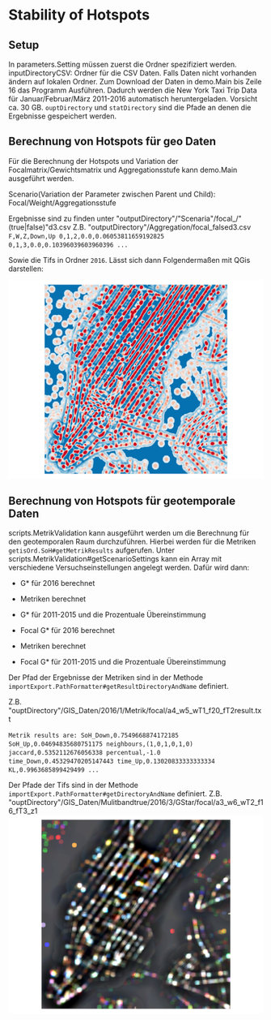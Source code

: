 # Stability of Hotspots

## Setup

In parameters.Setting müssen zuerst die Ordner spezifiziert werden.
inputDirectoryCSV: Ordner für die CSV Daten. Falls Daten nicht vorhanden ändern auf lokalen Ordner.
Zum Download der Daten in demo.Main bis Zeile 16 das Programm Ausführen. 
Dadurch werden die New York Taxi Trip Data für Januar/Februar/März 2011-2016 automatisch heruntergeladen.
Vorsicht ca. 30 GB.
`ouptDirectory` und `statDirectory` sind die Pfade an denen die Ergebnisse gespeichert werden.

## Berechnung von Hotspots für geo Daten

Für die Berechnung der Hotspots und Variation der Focalmatrix/Gewichtsmatrix und Aggregationsstufe kann demo.Main ausgeführt werden.

Scenario(Variation der Parameter zwischen Parent und Child): Focal/Weight/Aggregationsstufe

Ergebnisse sind zu finden unter "outputDirectory"/"Scenaria"/focal_/"(true|false)"d3.csv
Z.B. "outputDirectory"/Aggregation/focal_falsed3.csv
`F,W,Z,Down,Up
0,1,2,0.0,0.06053811659192825
0,1,3,0.0,0.10396039603960396
...`

Sowie die Tifs in Ordner `2016`.
Lässt sich dann Folgendermaßen mit QGis darstellen:

![Geo Example](Stability_of_hotspots/FocalGStarExampleSingelBand.png)
## Berechnung von Hotspots für geotemporale Daten

scripts.MetrikValidation kann ausgeführt werden um die Berechnung für den geotemporalen Raum durchzuführen. Hierbei werden für die Metriken `getisOrd.SoH#getMetrikResults` aufgerufen.
Unter scripts.MetrikValidation#getScenarioSettings kann ein Array mit verschiedene Versuchseinstellungen angelegt werden.
Dafür wird dann:

- G* für 2016 berechnet
- Metriken berechnet
- G* für 2011-2015 und die Prozentuale Übereinstimmung

- Focal G* für 2016 berechnet
- Metriken berechnet
- Focal G* für 2011-2015 und die Prozentuale Übereinstimmung

Der Pfad der Ergebnisse der Metriken sind in der Methode `importExport.PathFormatter#getResultDirectoryAndName` definiert.

Z.B. "ouptDirectory"/GIS_Daten/2016/1/Metrik/focal/a4_w5_wT1_f20_fT2result.txt

`Metrik results are:
SoH_Down,0.7549668874172185
SoH_Up,0.04694835680751175
neighbours,(1,0,1,0,1,0)
jaccard,0.5352112676056338
percentual,-1.0
time_Down,0.45329470205147443
time_Up,0.13020833333333334
KL,0.9963685899429499
...`

Der Pfade der Tifs sind in der Methode `importExport.PathFormatter#getDirectoryAndName` definiert.
Z.B. "ouptDirectory"/GIS_Daten/Mulitbandtrue/2016/3/GStar/focal/a3_w6_wT2_f16_fT3_z1
![Geotemporal Example](Stability_of_hotspots/FocalGStarExampleMultiband.png)

